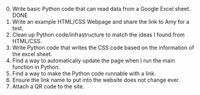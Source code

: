 
0. Write basic Python code that can read data from a Google Excel sheet. DONE
1. Write an example HTML/CSS Webpage and share the link to Amy for a test.
2. Clean up Python code/infrastructure to match the ideas I found from HTML/CSS.
3. Write Python code that writes the CSS code based on the information of the excel sheet.
4. Find a way to automatically update the page when I run the main function in Python.
5. Find a way to make the Python code runnable with a link.
6. Ensure the link name to put into the website does not change ever.
7. Attach a QR code to the site.